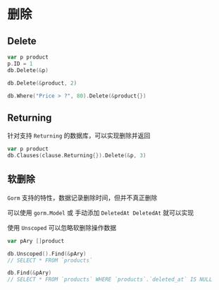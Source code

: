 # 删除


## Delete

``` go linenums="1"
var p product
p.ID = 1
db.Delete(&p)

db.Delete(&product, 2)

db.Where("Price > ?", 80).Delete(&product{})
```


## Returning 

针对支持 `Returning` 的数据库，可以实现删除并返回

``` go linenums="1"
var p product
db.Clauses(clause.Returning{}).Delete(&p, 3)
```


## 软删除

`Gorm` 支持的特性，数据记录删除时间，但并不真正删除

可以使用 `gorm.Model` 或 手动添加 `DeletedAt DeletedAt` 就可以实现

使用 `Unscoped` 可以忽略软删除操作数据

``` go linenums="1"
var pAry []product

db.Unscoped().Find(&pAry)
// SELECT * FROM `products`

db.Find(&pAry)
// SELECT * FROM `products` WHERE `products`.`deleted_at` IS NULL
```